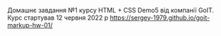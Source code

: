 Домашнє завдання №1 курсу HTML + CSS Demo5 від компанії GoIT. Курс стартував 12 червня 2022 р
https://sergey-1979.github.io/goit-markup-hw-01/

